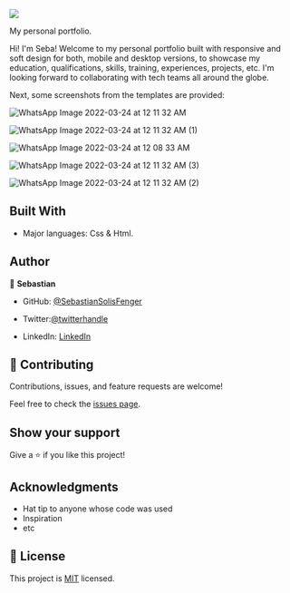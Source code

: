 ![](https://img.shields.io/badge/Microverse-blueviolet)

My personal portfolio.

Hi! I'm Seba! Welcome to my personal portfolio built with responsive and soft design for both, mobile and desktop versions, to showcase my education, qualifications, skills, training, experiences, projects, etc. I'm looking forward to collaborating with tech teams all around the globe.

Next, some screenshots from the templates are provided:

![WhatsApp Image 2022-03-24 at 12 11 32 AM](https://user-images.githubusercontent.com/88522494/159834914-76fbe5b0-51be-433a-9652-47582bc118c3.jpeg)

![WhatsApp Image 2022-03-24 at 12 11 32 AM (1)](https://user-images.githubusercontent.com/88522494/159834923-b46504c4-a18e-4b23-88a2-e3ca1ddb56d6.jpeg)

![WhatsApp Image 2022-03-24 at 12 08 33 AM](https://user-images.githubusercontent.com/88522494/159834943-f4de8c93-5ce7-41b4-b80e-d4e457fee115.jpeg)

![WhatsApp Image 2022-03-24 at 12 11 32 AM (3)](https://user-images.githubusercontent.com/88522494/159834962-e3dbede9-ef00-4da4-a8cb-5bbe496532bb.jpeg)

![WhatsApp Image 2022-03-24 at 12 11 32 AM (2)](https://user-images.githubusercontent.com/88522494/159834972-6b55091e-80f7-4cee-8662-8b25bc9d6893.jpeg)


## Built With

- Major languages: Css & Html.

## Author

👤 **Sebastian**

- GitHub: [@SebastianSolisFenger](https://github.com/SebastianSolisFenger)
- Twitter:[@twitterhandle](https://twitter.com/twitterhandle)

- LinkedIn: [LinkedIn](https://www.linkedin.com/in/sebastian-solis-2712731a5/)

## 🤝 Contributing

Contributions, issues, and feature requests are welcome!

Feel free to check the [issues page](../../issues/).

## Show your support

Give a ⭐️ if you like this project!

## Acknowledgments

- Hat tip to anyone whose code was used
- Inspiration
- etc

## 📝 License

This project is [MIT](./MIT.md) licensed.
